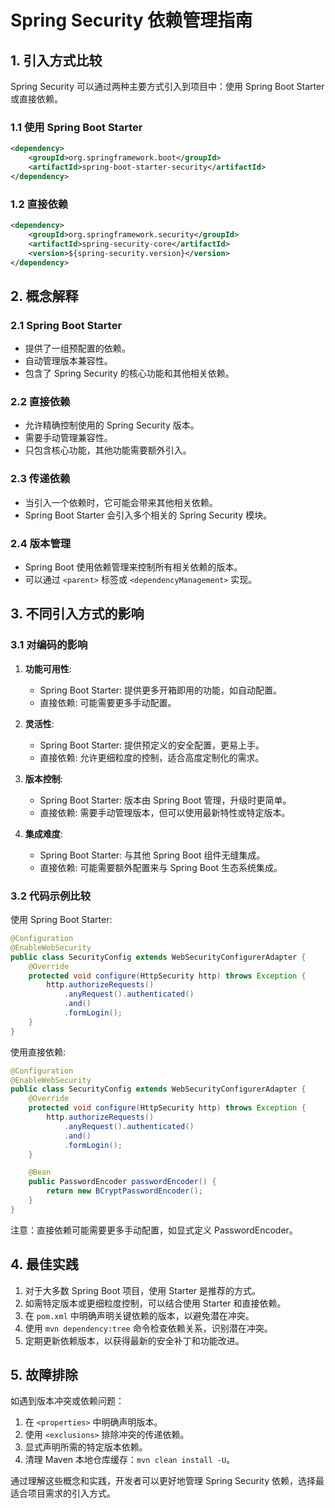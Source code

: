# Spring Security 依赖管理指南

## 1. 引入方式比较

Spring Security 可以通过两种主要方式引入到项目中：使用 Spring Boot Starter 或直接依赖。

### 1.1 使用 Spring Boot Starter

```xml
<dependency>
    <groupId>org.springframework.boot</groupId>
    <artifactId>spring-boot-starter-security</artifactId>
</dependency>
```

### 1.2 直接依赖

```xml
<dependency>
    <groupId>org.springframework.security</groupId>
    <artifactId>spring-security-core</artifactId>
    <version>${spring-security.version}</version>
</dependency>
```

## 2. 概念解释

### 2.1 Spring Boot Starter
- 提供了一组预配置的依赖。
- 自动管理版本兼容性。
- 包含了 Spring Security 的核心功能和其他相关依赖。

### 2.2 直接依赖
- 允许精确控制使用的 Spring Security 版本。
- 需要手动管理兼容性。
- 只包含核心功能，其他功能需要额外引入。

### 2.3 传递依赖
- 当引入一个依赖时，它可能会带来其他相关依赖。
- Spring Boot Starter 会引入多个相关的 Spring Security 模块。

### 2.4 版本管理
- Spring Boot 使用依赖管理来控制所有相关依赖的版本。
- 可以通过 `<parent>` 标签或 `<dependencyManagement>` 实现。

## 3. 不同引入方式的影响

### 3.1 对编码的影响

1. **功能可用性**:
   - Spring Boot Starter: 提供更多开箱即用的功能，如自动配置。
   - 直接依赖: 可能需要更多手动配置。

2. **灵活性**:
   - Spring Boot Starter: 提供预定义的安全配置，更易上手。
   - 直接依赖: 允许更细粒度的控制，适合高度定制化的需求。

3. **版本控制**:
   - Spring Boot Starter: 版本由 Spring Boot 管理，升级时更简单。
   - 直接依赖: 需要手动管理版本，但可以使用最新特性或特定版本。

4. **集成难度**:
   - Spring Boot Starter: 与其他 Spring Boot 组件无缝集成。
   - 直接依赖: 可能需要额外配置来与 Spring Boot 生态系统集成。

### 3.2 代码示例比较

使用 Spring Boot Starter:

```java
@Configuration
@EnableWebSecurity
public class SecurityConfig extends WebSecurityConfigurerAdapter {
    @Override
    protected void configure(HttpSecurity http) throws Exception {
        http.authorizeRequests()
            .anyRequest().authenticated()
            .and()
            .formLogin();
    }
}
```

使用直接依赖:

```java
@Configuration
@EnableWebSecurity
public class SecurityConfig extends WebSecurityConfigurerAdapter {
    @Override
    protected void configure(HttpSecurity http) throws Exception {
        http.authorizeRequests()
            .anyRequest().authenticated()
            .and()
            .formLogin();
    }

    @Bean
    public PasswordEncoder passwordEncoder() {
        return new BCryptPasswordEncoder();
    }
}
```

注意：直接依赖可能需要更多手动配置，如显式定义 PasswordEncoder。

## 4. 最佳实践

1. 对于大多数 Spring Boot 项目，使用 Starter 是推荐的方式。
2. 如需特定版本或更细粒度控制，可以结合使用 Starter 和直接依赖。
3. 在 `pom.xml` 中明确声明关键依赖的版本，以避免潜在冲突。
4. 使用 `mvn dependency:tree` 命令检查依赖关系，识别潜在冲突。
5. 定期更新依赖版本，以获得最新的安全补丁和功能改进。

## 5. 故障排除

如遇到版本冲突或依赖问题：

1. 在 `<properties>` 中明确声明版本。
2. 使用 `<exclusions>` 排除冲突的传递依赖。
3. 显式声明所需的特定版本依赖。
4. 清理 Maven 本地仓库缓存：`mvn clean install -U`。

通过理解这些概念和实践，开发者可以更好地管理 Spring Security 依赖，选择最适合项目需求的引入方式。
